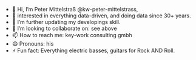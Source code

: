 - 👋 Hi, I’m Peter Mittelstraß @kw-peter-mittelstrass,
- 👀 interested in everything data-driven, and doing data since 30+ years.
- 🌱 I’m further updating my developings skill.
- 💞️ I’m looking to collaborate on: see above
- 📫 How to reach me: key-work consulting gmbh
- 😄 Pronouns: his
- ⚡ Fun fact: Everything electric basses, guitars for Rock AND Roll.

<!---
kw-peter-mittelstrass/kw-peter-mittelstrass is a ✨ special ✨ repository because its `README.md` (this file) appears on your GitHub profile.
You can click the Preview link to take a look at your changes.
--->
